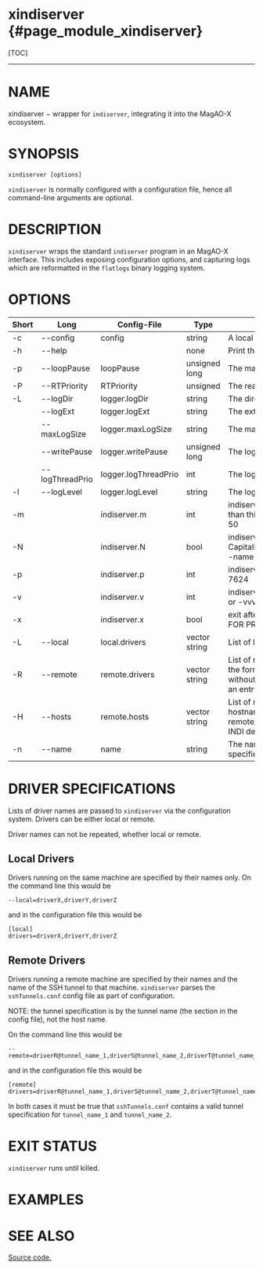 xindiserver  {#page_module_xindiserver}
==========

[TOC]

------------------------------------------------------------------------

# NAME 

xindiserver − wrapper for `indiserver`, integrating it into the MagAO-X ecosystem.

# SYNOPSIS 

```
xindiserver [options] 
```

`xindiserver` is normally configured with a configuration file, hence all command-line arguments are optional.

# DESCRIPTION 

`xindiserver` wraps the standard `indiserver` program in an MagAO-X interface.  This includes exposing configuration options, and capturing logs which are reformatted in the `flatlogs` binary logging system.

# OPTIONS

|Short | Long            |    Config-File        |     Type          | Description  |
| ---  | ---             | ---                   |   ---             | ---          |
|   -c | --config        |    config             |   string          | A local config file |
|   -h |--help           |                       |   none            | Print this message and exit | 
|   -p | --loopPause     |    loopPause          |   unsigned long   | The main loop pause time in ns |
|   -P |--RTPriority     |   RTPriority          |   unsigned        | The real-time priority (0-99) | 
|   -L |--logDir         |   logger.logDir       |   string          | The directory for log files  | 
|      |--logExt         |   logger.logExt       |   string          | The extension for log files  | 
|      |--maxLogSize     |   logger.maxLogSize   |   string          | The maximum size of log files | 
|      |--writePause     |   logger.writePause   |   unsigned long   | The log thread pause time in ns |                                                                                                
|      | --logThreadPrio | logger.logThreadPrio  |     int           | The log thread priority   |
|   -l | --logLevel      | logger.logLevel       |     string        | The log level   | 
|   -m |                 | indiserver.m          |     int           | indiserver kills client if it gets more  than this many MB behind, default 50 |
|  -N  |                 | indiserver.N          |     bool          | indiserver: ignore /tmp/noindi. Capitalized to avoid conflict with --name    
|  -p  |                 | indiserver.p          |     int           | indiserver: alternate IP port, default 7624                   
|  -v  |                 | indiserver.v          |     int           | indiserver: log verbosity, -v, -vv or -vvv                        
|  -x  |                 | indiserver.x          |     bool          | exit after last client disconnects -- FOR PROFILING ONLY          
|  -L  | --local         | local.drivers         |    vector string  | List of local drivers to start.                                                                                                
|  -R  | --remote        | remote.drivers        |    vector string  | List of remote drivers to start, in the form of name\@hostname without the port.  Hostname needs an entry in remote.hosts                            
|  -H  | --hosts         | remote.hosts          |    vector string  | List of remote hosts, in the form of hostname[:remote_port]:local_port.  remote_port is optional if it is the INDI default.
|  -n  | --name          | name                  |    string         | The name of the application, specifies config.
    
# DRIVER SPECIFICATIONS

Lists of driver names are passed to `xindiserver` via the configuration system.  Drivers can be either local or remote.

Driver names can not be repeated, whether local or remote.

## Local Drivers

Drivers running on the same machine are specified by their names only.  On the command line this would be
```
--local=driverX,driverY,driverZ
```
and in the configuration file this would be
```
[local]
drivers=driverX,driverY,driverZ
```

## Remote Drivers

Drivers running a remote machine are specified by their names and the name of the SSH tunnel to that machine.  `xindiserver` parses the `sshTunnels.conf` config file as part of configuration.  

NOTE: the tunnel specification is by the tunnel name (the section in the config file), not the host name.

On the command line this would be
```
--remote=driverR@tunnel_name_1,driverS@tunnel_name_2,driverT@tunnel_name_1
```
and in the configuration file this would be
```
[remote]
drivers=driverR@tunnel_name_1,driverS@tunnel_name_2,driverT@tunnel_name_1
```

In both cases it must be true that `sshTunnels.conf` contains a valid tunnel specification for `tunnel_name_1` and `tunnel_name_2`.

# EXIT STATUS

`xindiserver` runs until killed.


# EXAMPLES


# SEE ALSO 

[Source code.](../sw_html/group__xindiserver.html)
